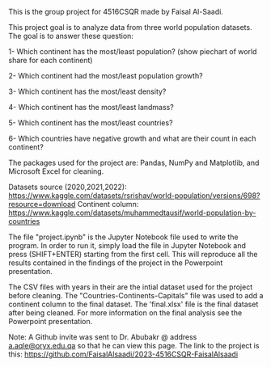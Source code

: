 This is the group project for 4516CSQR made by Faisal Al-Saadi.

This project goal is to analyze data from three world population datasets.
The goal is to answer these question:

1- Which continent has the most/least population? (show piechart of world share for each continent)

2- Which continent had the most/least population growth?

3- Which continent has the most/least density?

4- Which continent has the most/least landmass?

5- Which continent has the most/least countries?

6- Which countries have negative growth and what are their count in each continent?

The packages used for the project are: Pandas, NumPy and Matplotlib, and Microsoft Excel for cleaning.

Datasets source (2020,2021,2022): https://www.kaggle.com/datasets/rsrishav/world-population/versions/698?resource=download
                Continent column: https://www.kaggle.com/datasets/muhammedtausif/world-population-by-countries

The file "project.ipynb" is the Jupyter Notebook file used to write the program. In order to run it, simply load the file in Jupyter Notebook and press (SHIFT+ENTER) starting from the first cell. This will reproduce all the results contained in the findings of the project in the Powerpoint presentation.

The CSV files with years in their are the intial dataset used for the project before cleaning.
The "Countries-Continents-Capitals" file was used to add a continent column to the final dataset.
The 'final.xlsx' file is the final dataset after being cleaned.
For more information on the final analysis see the Powerpoint presentation.

Note: A Github invite was sent to Dr. Abubakr @ address 
a.aqle@oryx.edu.qa so that he can view this page. The link to the project is this:
https://github.com/FaisalAlsaadi/2023-4516CSQR-FaisalAlsaadi
